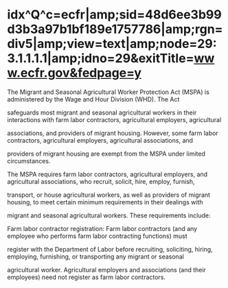 # idx^Q^c=ecfr|amp;sid=48d6ee3b99d3b3a97b1bf189e1757786|amp;rgn=div5|amp;view=text|amp;node=29:3.1.1.1.1|amp;idno=29&exitTitle=www.ecfr.gov&fedpage=y

The Migrant and Seasonal Agricultural Worker Protection Act (MSPA) is administered by the Wage and Hour Division (WHD). The Act

safeguards most migrant and seasonal agricultural workers in their interactions with farm labor contractors, agricultural employers, agricultural

associations, and providers of migrant housing. However, some farm labor contractors, agricultural employers, agricultural associations, and

providers of migrant housing are exempt from the MSPA under limited circumstances.

The MSPA requires farm labor contractors, agricultural employers, and agricultural associations, who recruit, solicit, hire, employ, furnish,

transport, or house agricultural workers, as well as providers of migrant housing, to meet certain minimum requirements in their dealings with

migrant and seasonal agricultural workers. These requirements include:

Farm labor contractor registration: Farm labor contractors (and any employee who performs farm labor contracting functions) must

register with the Department of Labor before recruiting, soliciting, hiring, employing, furnishing, or transporting any migrant or seasonal

agricultural worker. Agricultural employers and associations (and their employees) need not register as farm labor contractors.